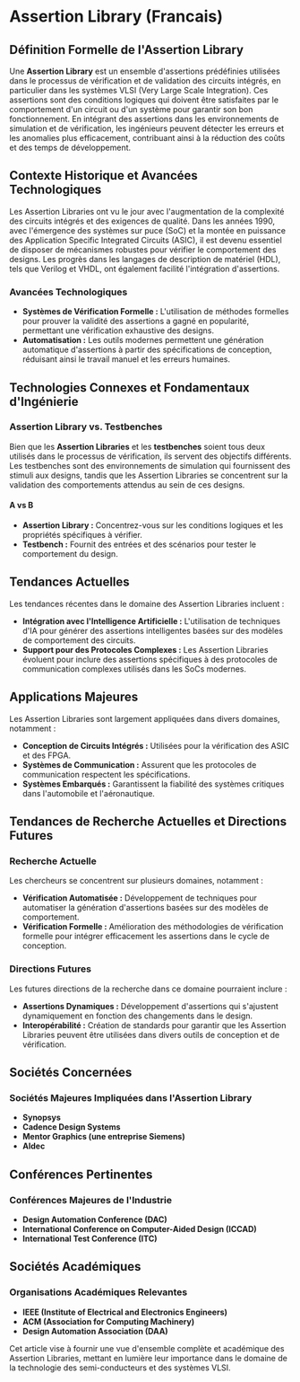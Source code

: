# Assertion Library (Francais)

## Définition Formelle de l'Assertion Library

Une **Assertion Library** est un ensemble d'assertions prédéfinies utilisées dans le processus de vérification et de validation des circuits intégrés, en particulier dans les systèmes VLSI (Very Large Scale Integration). Ces assertions sont des conditions logiques qui doivent être satisfaites par le comportement d'un circuit ou d'un système pour garantir son bon fonctionnement. En intégrant des assertions dans les environnements de simulation et de vérification, les ingénieurs peuvent détecter les erreurs et les anomalies plus efficacement, contribuant ainsi à la réduction des coûts et des temps de développement.

## Contexte Historique et Avancées Technologiques

Les Assertion Libraries ont vu le jour avec l'augmentation de la complexité des circuits intégrés et des exigences de qualité. Dans les années 1990, avec l'émergence des systèmes sur puce (SoC) et la montée en puissance des Application Specific Integrated Circuits (ASIC), il est devenu essentiel de disposer de mécanismes robustes pour vérifier le comportement des designs. Les progrès dans les langages de description de matériel (HDL), tels que Verilog et VHDL, ont également facilité l'intégration d'assertions.

### Avancées Technologiques

- **Systèmes de Vérification Formelle :** L'utilisation de méthodes formelles pour prouver la validité des assertions a gagné en popularité, permettant une vérification exhaustive des designs.
- **Automatisation :** Les outils modernes permettent une génération automatique d'assertions à partir des spécifications de conception, réduisant ainsi le travail manuel et les erreurs humaines.

## Technologies Connexes et Fondamentaux d'Ingénierie

### Assertion Library vs. Testbenches

Bien que les **Assertion Libraries** et les **testbenches** soient tous deux utilisés dans le processus de vérification, ils servent des objectifs différents. Les testbenches sont des environnements de simulation qui fournissent des stimuli aux designs, tandis que les Assertion Libraries se concentrent sur la validation des comportements attendus au sein de ces designs. 

#### A vs B
- **Assertion Library :** Concentrez-vous sur les conditions logiques et les propriétés spécifiques à vérifier.
- **Testbench :** Fournit des entrées et des scénarios pour tester le comportement du design.

## Tendances Actuelles

Les tendances récentes dans le domaine des Assertion Libraries incluent :

- **Intégration avec l'Intelligence Artificielle :** L'utilisation de techniques d'IA pour générer des assertions intelligentes basées sur des modèles de comportement des circuits.
- **Support pour des Protocoles Complexes :** Les Assertion Libraries évoluent pour inclure des assertions spécifiques à des protocoles de communication complexes utilisés dans les SoCs modernes.

## Applications Majeures

Les Assertion Libraries sont largement appliquées dans divers domaines, notamment :

- **Conception de Circuits Intégrés :** Utilisées pour la vérification des ASIC et des FPGA.
- **Systèmes de Communication :** Assurent que les protocoles de communication respectent les spécifications.
- **Systèmes Embarqués :** Garantissent la fiabilité des systèmes critiques dans l'automobile et l'aéronautique.

## Tendances de Recherche Actuelles et Directions Futures

### Recherche Actuelle

Les chercheurs se concentrent sur plusieurs domaines, notamment :
- **Vérification Automatisée :** Développement de techniques pour automatiser la génération d'assertions basées sur des modèles de comportement.
- **Vérification Formelle :** Amélioration des méthodologies de vérification formelle pour intégrer efficacement les assertions dans le cycle de conception.

### Directions Futures

Les futures directions de la recherche dans ce domaine pourraient inclure :
- **Assertions Dynamiques :** Développement d'assertions qui s'ajustent dynamiquement en fonction des changements dans le design.
- **Interopérabilité :** Création de standards pour garantir que les Assertion Libraries peuvent être utilisées dans divers outils de conception et de vérification.

## Sociétés Concernées

### Sociétés Majeures Impliquées dans l'Assertion Library

- **Synopsys**
- **Cadence Design Systems**
- **Mentor Graphics (une entreprise Siemens)**
- **Aldec**

## Conférences Pertinentes

### Conférences Majeures de l'Industrie

- **Design Automation Conference (DAC)**
- **International Conference on Computer-Aided Design (ICCAD)**
- **International Test Conference (ITC)**

## Sociétés Académiques

### Organisations Académiques Relevantes

- **IEEE (Institute of Electrical and Electronics Engineers)**
- **ACM (Association for Computing Machinery)**
- **Design Automation Association (DAA)**

Cet article vise à fournir une vue d'ensemble complète et académique des Assertion Libraries, mettant en lumière leur importance dans le domaine de la technologie des semi-conducteurs et des systèmes VLSI.